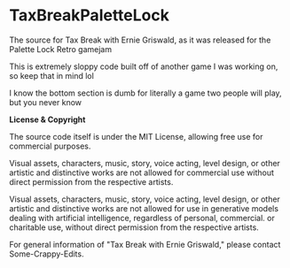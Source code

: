 # TaxBreakPaletteLock
The source for Tax Break with Ernie Griswald, as it was released for the Palette Lock Retro gamejam

This is extremely sloppy code built off of another game I was working on, so keep that in mind lol

I know the bottom section is dumb for literally a game two people will play, but you never know


**License & Copyright**

The source code itself is under the MIT License, allowing free use for commercial purposes.

Visual assets, characters, music, story, voice acting, level design, or other artistic and distinctive works are not allowed for commercial use 
without direct permission from the respective artists.

Visual assets, characters, music, story, voice acting, level design, or other artistic and distinctive works are not allowed for 
use in generative models dealing with artificial intelligence, regardless of personal, commercial. or
charitable use, without direct permission from the respective artists.

For general information of "Tax Break with Ernie Griswald," please contact Some-Crappy-Edits.
